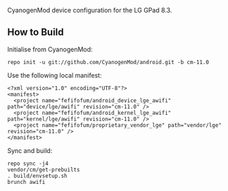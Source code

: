 CyanogenMod device configuration for the LG GPad 8.3.

How to Build
---------------

Initialise from CyanogenMod:

    repo init -u git://github.com/CyanogenMod/android.git -b cm-11.0

Use the following local manifest:

    <?xml version="1.0" encoding="UTF-8"?>
    <manifest>
      <project name="fefifofum/android_device_lge_awifi" path="device/lge/awifi" revision="cm-11.0" />
      <project name="fefifofum/android_kernel_lge_awifi" path="kernel/lge/awifi" revision="cm-11.0" />
      <project name="fefifofum/proprietary_vendor_lge" path="vendor/lge" revision="cm-11.0" />
    </manifest>

Sync and build:

    repo sync -j4
    vendor/cm/get-prebuilts
    . build/envsetup.sh
    brunch awifi


